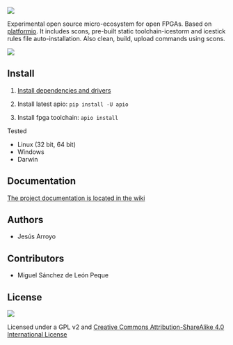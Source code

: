 ![][apio-logo]

Experimental open source micro-ecosystem for open FPGAs. Based on [platformio](https://github.com/platformio/platformio). It includes scons, pre-built static toolchain-icestorm and icestick rules file auto-installation. Also clean, build, upload commands using scons.

![](https://github.com/bqlabs/apio/raw/master/doc/apio.jpg)

## Install

1. [Install dependencies and drivers](https://github.com/bqlabs/apio/wiki/Installation)

2. Install latest apio: ```pip install -U apio```

3. Install fpga toolchain: ```apio install```

Tested
* Linux (32 bit, 64 bit)
* Windows
* Darwin

## Documentation

[The project documentation is located in the wiki](https://github.com/bqlabs/apio/wiki)

## Authors

* Jesús Arroyo

## Contributors

* Miguel Sánchez de León Peque

## License
![](https://github.com/bqlabs/apio/raw/master/doc/bq-logo-cc-sa-small-150px.png)

Licensed under a GPL v2 and [Creative Commons Attribution-ShareAlike 4.0 International License](http://creativecommons.org/licenses/by-sa/4.0/)

[apio-logo]: doc/apio-logo.png
